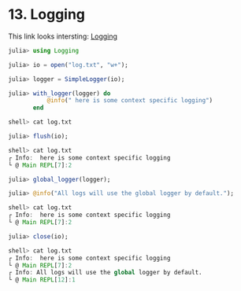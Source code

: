 # 13. Logging

This link looks intersting:
[Logging](https://discourse.julialang.org/t/how-to-save-logging-output-to-a-log-file/14004/5)

```julia
julia> using Logging

julia> io = open("log.txt", "w+");

julia> logger = SimpleLogger(io);

julia> with_logger(logger) do
           @info(" here is some context specific logging")
       end

shell> cat log.txt

julia> flush(io);

shell> cat log.txt
┌ Info:  here is some context specific logging
└ @ Main REPL[7]:2

julia> global_logger(logger);

julia> @info("All logs will use the global logger by default.");

shell> cat log.txt
┌ Info:  here is some context specific logging
└ @ Main REPL[7]:2

julia> close(io);

shell> cat log.txt
┌ Info:  here is some context specific logging
└ @ Main REPL[7]:2
┌ Info: All logs will use the global logger by default.
└ @ Main REPL[12]:1
```
